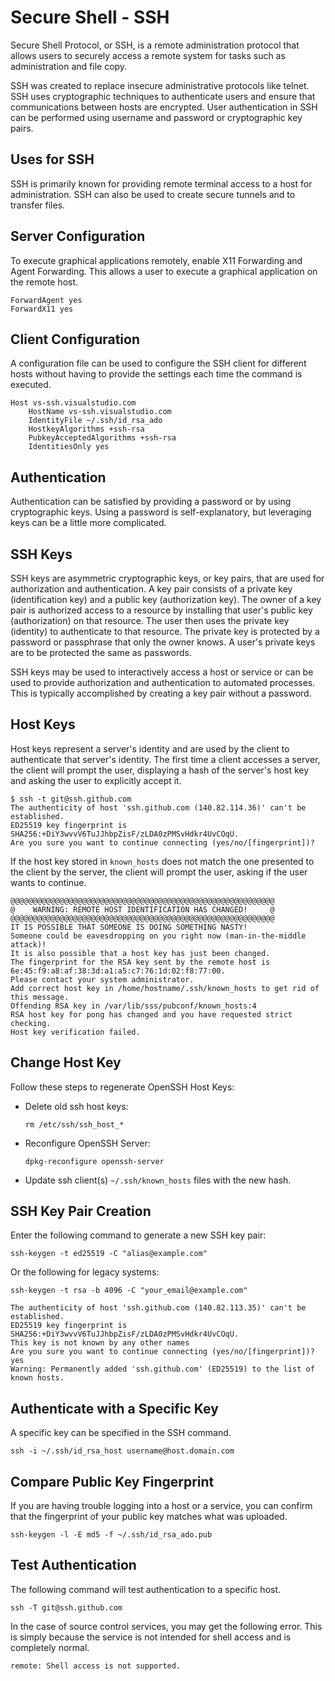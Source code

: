 # Secure Shell - SSH

Secure Shell Protocol, or SSH, is a remote administration protocol that allows users to securely access a remote system for tasks such as administration and file copy.

SSH was created to replace insecure administrative protocols like telnet. SSH uses cryptographic techniques to authenticate users and ensure that communications between hosts are encrypted. User authentication in SSH can be performed using username and password or cryptographic key pairs.

## Uses for SSH

SSH is primarily known for providing remote terminal access to a host for administration. SSH can also be used to create secure tunnels and to transfer files.

## Server Configuration

To execute graphical applications remotely, enable X11 Forwarding and Agent Forwarding. This allows a user to execute a graphical application on the remote host.

```text
ForwardAgent yes
ForwardX11 yes
```

## Client Configuration

A configuration file can be used to configure the SSH client for different hosts without having to provide the settings each time the command is executed.

```text
Host vs-ssh.visualstudio.com
    HostName vs-ssh.visualstudio.com
    IdentityFile ~/.ssh/id_rsa_ado
    HostkeyAlgorithms +ssh-rsa
    PubkeyAcceptedAlgorithms +ssh-rsa
    IdentitiesOnly yes
```

## Authentication

Authentication can be satisfied by providing a password or by using cryptographic keys. Using a password is self-explanatory, but leveraging keys can be a little more complicated.

## SSH Keys

SSH keys are asymmetric cryptographic keys, or key pairs, that are used for authorization and authentication.
A key pair consists of a private key (identification key) and a public key (authorization key). The owner of a key pair is authorized access to a resource by installing that user's public key (authorization) on that resource.
The user then uses the private key (identity) to authenticate to that resource. The private key is protected by a password or passphrase that only the owner knows. A user's private keys are to be protected the same as passwords.

SSH keys may be used to interactively access a host or service or can be used to provide authorization and authentication to automated processes.
This is typically accomplished by creating a key pair without a password.

## Host Keys

Host keys represent a server's identity and are used by the client to authenticate that server's identity.
The first time a client accesses a server, the client will prompt the user, displaying a hash of the server's host key and asking the user to explicitly accept it.

```console
$ ssh -t git@ssh.github.com
The authenticity of host 'ssh.github.com (140.82.114.36)' can't be established.
ED25519 key fingerprint is SHA256:+DiY3wvvV6TuJJhbpZisF/zLDA0zPMSvHdkr4UvCOqU.
Are you sure you want to continue connecting (yes/no/[fingerprint])?
```

If the host key stored in `known_hosts` does not match the one presented to the client by the server, the client will prompt the user, asking if the user wants to continue.

```text
@@@@@@@@@@@@@@@@@@@@@@@@@@@@@@@@@@@@@@@@@@@@@@@@@@@@@@@@@@@
@    WARNING: REMOTE HOST IDENTIFICATION HAS CHANGED!     @
@@@@@@@@@@@@@@@@@@@@@@@@@@@@@@@@@@@@@@@@@@@@@@@@@@@@@@@@@@@
IT IS POSSIBLE THAT SOMEONE IS DOING SOMETHING NASTY!
Someone could be eavesdropping on you right now (man-in-the-middle attack)!
It is also possible that a host key has just been changed.
The fingerprint for the RSA key sent by the remote host is
6e:45:f9:a8:af:38:3d:a1:a5:c7:76:1d:02:f8:77:00.
Please contact your system administrator.
Add correct host key in /home/hostname/.ssh/known_hosts to get rid of this message.
Offending RSA key in /var/lib/sss/pubconf/known_hosts:4
RSA host key for pong has changed and you have requested strict checking.
Host key verification failed.
```

## Change Host Key

Follow these steps to regenerate OpenSSH Host Keys:

- Delete old ssh host keys:

    ```console
    rm /etc/ssh/ssh_host_*
    ```

- Reconfigure OpenSSH Server:

    ```console
    dpkg-reconfigure openssh-server
    ```

- Update ssh client(s) `~/.ssh/known_hosts` files with the new hash.

## SSH Key Pair Creation

Enter the following command to generate a new SSH key pair:

```console
ssh-keygen -t ed25519 -C "alias@example.com"
```

Or the following for legacy systems:

```console
ssh-keygen -t rsa -b 4096 -C "your_email@example.com"
```

```text
The authenticity of host 'ssh.github.com (140.82.113.35)' can't be established.
ED25519 key fingerprint is SHA256:+DiY3wvvV6TuJJhbpZisF/zLDA0zPMSvHdkr4UvCOqU.
This key is not known by any other names
Are you sure you want to continue connecting (yes/no/[fingerprint])? yes
Warning: Permanently added 'ssh.github.com' (ED25519) to the list of known hosts.
```

## Authenticate with a Specific Key

A specific key can be specified in the SSH command.

```console
ssh -i ~/.ssh/id_rsa_host username@host.domain.com
```

## Compare Public Key Fingerprint

If you are having trouble logging into a host or a service, you can confirm that the fingerprint of your public key matches what was uploaded.

```console
ssh-keygen -l -E md5 -f ~/.ssh/id_rsa_ado.pub
```

## Test Authentication

The following command will test authentication to a specific host.

```console
ssh -T git@ssh.github.com
```

In the case of source control services, you may get the following error. This is simply because the service is not intended for shell access and is completely normal.

```text
remote: Shell access is not supported.
```
